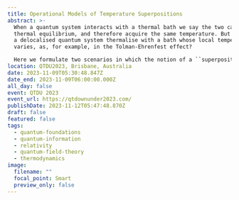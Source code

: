 ```yaml
---
title: Operational Models of Temperature Superpositions
abstract: >-
  When a quantum system interacts with a thermal bath we say the two can reach
  thermal equilibrium, and therefore acquire the same temperature. But how does
  a delocalised quantum system thermalise with a bath whose local temperature
  varies, as, for example, in the Tolman-Ehrenfest effect? 

  Here we formulate two scenarios in which the notion of a ``superposition of temperatures” may arise. First: a probe interacting with two different baths dependent on the state of another quantum system (the control). Second: a probe interacting with a single bath whose purified state is itself a superposition of states corresponding to different temperatures. We show that the two scenarios are fundamentally different and can be operationally distinguished. Moreover, we show that the probe does not in general thermalise even when the involved temperatures are equal, and that the final probe state is sensitive to the specific realisation of the thermalising channels. Our models may be applied to scenarios involving joint quantum, gravitational, and thermodynamic phenomena, and explain some recent results found in quantum interference of relativistic probes thermalising with Unruh or Hawking radiation. Finally, we show that our results are reproduced in partial and pre-thermalisation processes, and thus our approach and conclusions hold beyond the idealised scenarios, where thermalisation is incomplete.
location: QTDU2023, Brisbane, Australia
date: 2023-11-09T05:30:48.847Z
date_end: 2023-11-09T06:00:00.000Z
all_day: false
event: QTDU 2023
event_url: https://qtdownunder2023.com/
publishDate: 2023-11-12T05:47:48.870Z
draft: false
featured: false
tags:
  - quantum-foundations
  - quantum-information
  - relativity
  - quantum-field-theory
  - thermodynamics
image:
  filename: ""
  focal_point: Smart
  preview_only: false
---
```

